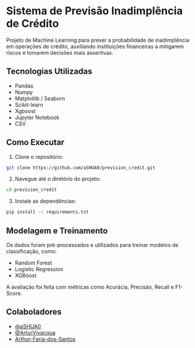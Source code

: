 # Sistema de Previsão Inadimplência de Crédito

Projeto de Machine Learning para prever a probabilidade de inadimplência em operações de crédito, auxiliando instituições financeiras a mitigarem riscos e tomarem 
decisões mais assertivas.

## Tecnologias Utilizadas

- Pandas
- Numpy
- Matplotlib / Seaborn
- Scikit-learn
- Xgboost
- Jupyter Notebook
- CSV

## Como Executar

1. Clone o repositório:

```bash
git clone https://github.com/aSHUA0/prevision_credit.git
```

2. Navegue até o diretório do projeto:

```bash
cd prevision_credit
```

3. Instale as dependências:

```bash
pip install -r requirements.txt
```

## Modelagem e Treinamento

Os dados foram pré-processados e utilizados para treinar modelos de classificação, como:

- Random Forest
- Logistic Regression
- XGBoost

A avaliação foi feita com métricas como Acurácia, Precisão, Recall e F1-Score.

## Colaboladores

- [@aSHUA0](https://github.com/aSHUA0)
- [@ArturVivacqua](https://github.com/ArturVivacqua)
- [Arthur-Faria-dos-Santos](https://github.com/Arthur-Faria-dos-Santos)
